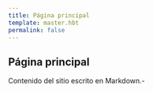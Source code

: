```yaml
---
title: Página principal
template: master.hbt
permalink: false
---
```

## Página principal
Contenido del sitio escrito en Markdown.-